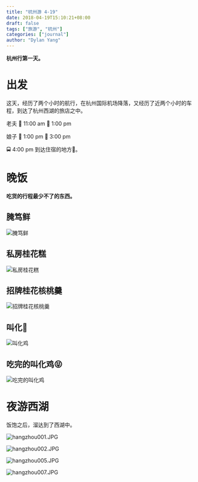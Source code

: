 ```yaml
---
title: "杭州游 4-19"
date: 2018-04-19T15:10:21+08:00
draft: false
tags: ["旅游", "杭州"]
categories: ["journal"]
author: "Dylan Yang"
---
```


**杭州行第一天。**

# 出发

这天，经历了两个小时的航行，在杭州国际机场降落，又经历了近两个小时的车程，到达了杭州西湖的旅店之中。

老夫 🛫 11:00 am 🛬 1:00 pm

娘子 🛫 1:00 pm 🛬 3:00 pm

🚍 4:00 pm 到达住宿的地方🏨。

# 晚饭

**吃货的行程最少不了的东西。**

## 腌笃鲜
![腌笃鲜](https://i.loli.net/2018/06/10/5b1cfc85a2888.jpg)

## 私房桂花糕
![私房桂花糕](https://i.loli.net/2018/06/10/5b1cfc178f3ba.jpg)

## 招牌桂花核桃羹
![招牌桂花核桃羹](https://i.loli.net/2018/06/10/5b1cfc1b1b3b6.jpg)

## 叫化🐣
![叫化鸡](https://i.loli.net/2018/06/10/5b1cfc8a76e56.jpg)

## 吃完的叫化鸡😝
![吃完的叫化鸡](https://i.loli.net/2018/06/10/5b1cfcff05c5a.jpg)

# 夜游西湖

饭饱之后，溜达到了西湖中。

![hangzhou001.JPG](https://i.loli.net/2018/06/10/5b1cfa513a424.jpg)

![hangzhou002.JPG](https://i.loli.net/2018/06/10/5b1cfac1a5962.jpg)

![hangzhou005.JPG](https://i.loli.net/2018/06/10/5b1cfc0e1d740.jpg)

![hangzhou007.JPG](https://i.loli.net/2018/06/10/5b1cfc1ebb36f.jpg)